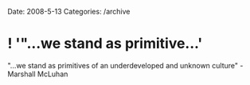 Date: 2008-5-13
Categories: /archive

# ! '"...we stand as primitive...'

&quot;...we stand as primitives of an underdeveloped and unknown culture&quot; -Marshall McLuhan
